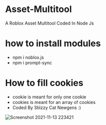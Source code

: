 # Asset-Multitool
A Roblox Asset Multitool Coded In Node Js

# how to install modules
+ npm i noblox.js
+ npm i prompt-sync

# How to fill cookies
+ cookie is meant for only one cookie
+ cookies is meant for an array of cookies
+ Coded By Stiizzy Cat Newgens :)


![Screenshot 2021-11-13 223421](https://user-images.githubusercontent.com/90114741/141670361-cb20c737-071e-4481-908e-ea04531357f5.jpg)

